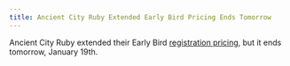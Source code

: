 ```yaml
---
title: Ancient City Ruby Extended Early Bird Pricing Ends Tomorrow
---
```


Ancient City Ruby extended their Early Bird [registration pricing][reg], but it
ends tomorrow, January 19th.

[reg]: http://www.eventbrite.com/e/2014-ancient-city-ruby-conference-tickets-8104505795
